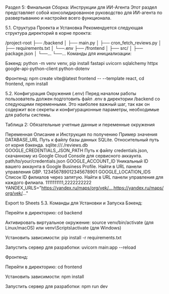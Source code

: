 Раздел 5: Финальная Сборка: Инструкции для ИИ-Агента
Этот раздел представляет собой консолидированное руководство для ИИ-агента по развертыванию и настройке всего функционала.

5.1. Структура Проекта и Установка
Рекомендуется следующая структура директорий в корне проекта:

/project-root
├── /backend
│ ├── main.py
│ ├── cron_fetch_reviews.py
│ ├── requirements.txt
│ └──.env
├── /frontend
│ ├── src/
│ ├── package.json
│ └──...
└──...
Команды для инициализации:

Бэкенд: python -m venv venv, pip install fastapi uvicorn sqlalchemy httpx google-api-python-client python-dotenv

Фронтенд: npm create vite@latest frontend -- --template react, cd frontend, npm install

5.2. Конфигурация Окружения (.env)
Перед началом работы пользователь должен подготовить файл .env в директории /backend со следующими переменными. Это наиболее важный шаг, так как он содержит все секреты и конфигурационные параметры, необходимые для работы системы.

Таблица 2: Обязательные учетные данные и переменные окружения

Переменная Описание и Инструкция по получению Пример значения
DATABASE_URL Путь к файлу базы данных SQLite. Относительный путь от корня бэкенда. sqlite:///./reviews.db
GOOGLE_CREDENTIALS_JSON_PATH Путь к файлу credentials.json, скачанному из Google Cloud Console для сервисного аккаунта. path/to/your/credentials.json
GOOGLE_ACCOUNT_ID Уникальный ID вашего аккаунта в Google Business Profile. Найти в URL панели управления GBP. 123456789012345678901
GOOGLE_LOCATION_IDS Список ID филиалов через запятую. Найти в URL панели управления для каждого филиала. 1111111111,2222222222
YANDEX_URLS="https://yandex.ru/maps/org/vek/...,https://yandex.ru/maps/org/vek/..."

Export to Sheets
5.3. Команды для Установки и Запуска
Бэкенд:

Перейти в директорию: cd backend

Активировать виртуальное окружение: source venv/bin/activate (для Linux/macOS) или venv\Scripts\activate (для Windows)

Установить зависимости: pip install -r requirements.txt

Запустить сервер для разработки: uvicorn main:app --reload

Фронтенд:

Перейти в директорию: cd frontend

Установить зависимости: npm install

Запустить сервер для разработки: npm run dev
